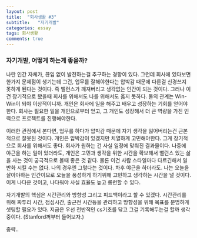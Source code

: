 ```yaml
---
layout: post
title:  "회사생활 #3"
subtitle:   "자기개발"
categories: essay
tags: 회사생활
comments: true
---
```


### 자기개발, 어떻게 하는게 좋을까?
나란 인간 자체가, 끊임 없이 발전하는걸 추구하는 경향이 있다. 그런데 회사에 있다보면 한가지 문제점이 생기는데 그건, 업무를 잘해야한다는 압박감 때문에 다른걸 신경쓰지 못하게 된다는 것이다. 즉 밸런스가 깨져버리고 생각없는 인간이 되는 것이다. 그러나 이건 장기적으로 봤을때 회사를 위해서도 나를 위해서도 옳지 못하다. 둘의 관계는 Win-Win이 되야 이상적이니까. 개인은 회사에 일을 해주고 배우고 성장하는 기회를 얻어야한다. 회사는 필요한 일을 개인으로부터 얻고, 그 개인도 성장해서 더 큰 역량을 가진 인력으로 프로젝트를 진행해야한다.

이러한 관점에서 본다면, 업무를 하다가 압박감 때문에 자기 생각을 잃어버리는건 근본적으로 잘못된 것이다. 개인은 압박감이 있겠지만 치열하게 고민해야한다. 그게 장기적으로 회사를 위해서도 좋다. 회사가 원하는 건 사실 일정에 맞춰진 결과물이다. 나중에 야근을 하는 일이 있더라도, 개인은 고민과 생각을 위한 시간을 확보해서 밸런스 있는 삶을 사는 것이 궁극적으로 볼때 좋은 것 같다. 물론 이건 사람 스타일마다 다르긴해서 일반화 시킬 수는 없다. 나의 경우엔 그렇다는 것이다. 차후 야근을 하더라도. 나는 오늘을 살아야하는 인간이므로 오늘을 풍성하게 하기위해 고민하고 생각하는 시간을 낼 것이다. 이게 나다운 것이고, 나다워야 사실 효율도 높고 롱런할 수 있다.

자기개발의 핵심은 시간관리와 방향성 그리고 피드백이라고 할 수 있겠다. 시간관리를 위해 짜투리 시간, 점심시간, 출근전 시간등을 관리하고 방향성을 위해 목표를 분명하게 셋팅할 필요가 있다. 지금은 우선 전반적인 cs기초를 닦고 그걸 기록해두는걸 할까 생각중이다. (Stanford꺼부터 들어보자.)

중략..
